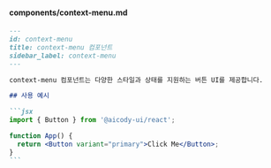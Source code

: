 #### components/context-menu.md

````markdown
---
id: context-menu
title: context-menu 컴포넌트
sidebar_label: context-menu
---

context-menu 컴포넌트는 다양한 스타일과 상태를 지원하는 버튼 UI를 제공합니다.

## 사용 예시

```jsx
import { Button } from '@aicody-ui/react';

function App() {
  return <Button variant="primary">Click Me</Button>;
}
```
````
